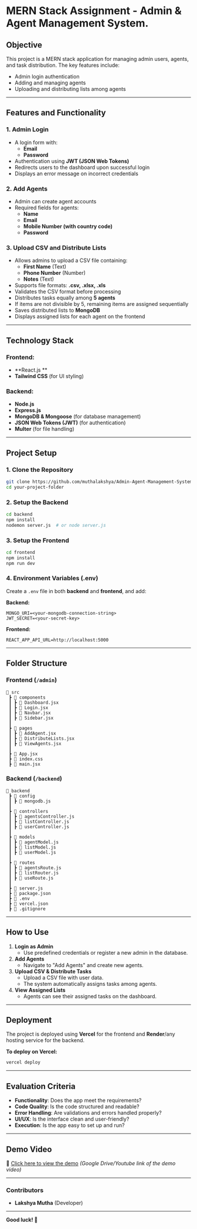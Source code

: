 # MERN Stack Assignment - Admin & Agent Management System.

## Objective
This project is a MERN stack application for managing admin users, agents, and task distribution. The key features include:
- Admin login authentication
- Adding and managing agents
- Uploading and distributing lists among agents

---

## Features and Functionality

### 1. Admin Login
- A login form with:
  - **Email**
  - **Password**
- Authentication using **JWT (JSON Web Tokens)**
- Redirects users to the dashboard upon successful login
- Displays an error message on incorrect credentials

### 2. Add Agents
- Admin can create agent accounts
- Required fields for agents:
  - **Name**
  - **Email**
  - **Mobile Number (with country code)**
  - **Password**

### 3. Upload CSV and Distribute Lists
- Allows admins to upload a CSV file containing:
  - **First Name** (Text)
  - **Phone Number** (Number)
  - **Notes** (Text)
- Supports file formats: **.csv, .xlsx, .xls**
- Validates the CSV format before processing
- Distributes tasks equally among **5 agents**
- If items are not divisible by 5, remaining items are assigned sequentially
- Saves distributed lists to **MongoDB**
- Displays assigned lists for each agent on the frontend

---

## Technology Stack

### Frontend:
- **React.js **
- **Tailwind CSS** (for UI styling)

### Backend:
- **Node.js**
- **Express.js**
- **MongoDB & Mongoose** (for database management)
- **JSON Web Tokens (JWT)** (for authentication)
- **Multer** (for file handling)

---

## Project Setup

### 1. Clone the Repository
```sh
git clone https://github.com/muthalakshya/Admin-Agent-Management-System.git
cd your-project-folder
```

### 2. Setup the Backend
```sh
cd backend
npm install
nodemon server.js  # or node server.js
```

### 3. Setup the Frontend
```sh
cd frontend
npm install
npm run dev
```

### 4. Environment Variables (.env)
Create a `.env` file in both **backend** and **frontend**, and add:

**Backend:**
```
MONGO_URI=<your-mongodb-connection-string>
JWT_SECRET=<your-secret-key>
```

**Frontend:**
```
REACT_APP_API_URL=http://localhost:5000
```

---

## Folder Structure

### Frontend (`/admin`)
```
📂 src
 ┣ 📂 components
 ┃ ┣ 📜 Dashboard.jsx
 ┃ ┣ 📜 Login.jsx
 ┃ ┣ 📜 Navbar.jsx
 ┃ ┣ 📜 Sidebar.jsx
 ┃
 ┣ 📂 pages
 ┃ ┣ 📜 AddAgent.jsx
 ┃ ┣ 📜 DistributeLists.jsx
 ┃ ┣ 📜 ViewAgents.jsx
 ┃
 ┣ 📜 App.jsx
 ┣ 📜 index.css
 ┣ 📜 main.jsx
```

### Backend (`/backend`)
```
📂 backend
 ┣ 📂 config
 ┃ ┣ 📜 mongodb.js
 ┃
 ┣ 📂 controllers
 ┃ ┣ 📜 agentsController.js
 ┃ ┣ 📜 listController.js
 ┃ ┣ 📜 userController.js
 ┃
 ┣ 📂 models
 ┃ ┣ 📜 agentModel.js
 ┃ ┣ 📜 listModel.js
 ┃ ┣ 📜 userModel.js
 ┃
 ┣ 📂 routes
 ┃ ┣ 📜 agentsRoute.js
 ┃ ┣ 📜 listRouter.js
 ┃ ┣ 📜 useRoute.js
 ┃
 ┣ 📜 server.js
 ┣ 📜 package.json
 ┣ 📜 .env
 ┣ 📜 vercel.json
 ┣ 📜 .gitignore
```

---

## How to Use
1. **Login as Admin**  
   - Use predefined credentials or register a new admin in the database.
2. **Add Agents**  
   - Navigate to "Add Agents" and create new agents.
3. **Upload CSV & Distribute Tasks**  
   - Upload a CSV file with user data.
   - The system automatically assigns tasks among agents.
4. **View Assigned Lists**  
   - Agents can see their assigned tasks on the dashboard.

---

## Deployment
The project is deployed using **Vercel** for the frontend and **Render**/any hosting service for the backend.

**To deploy on Vercel:**  
```sh
vercel deploy
```

---

## Evaluation Criteria
- **Functionality**: Does the app meet the requirements?  
- **Code Quality**: Is the code structured and readable?  
- **Error Handling**: Are validations and errors handled properly?  
- **UI/UX**: Is the interface clean and user-friendly?  
- **Execution**: Is the app easy to set up and run?  

---

## Demo Video
📌 [Click here to view the demo](#) *(Google Drive/Youtube link of the demo video)*  

---

### Contributors
- **Lakshya Mutha** (Developer)  


---

**Good luck! 🚀**

